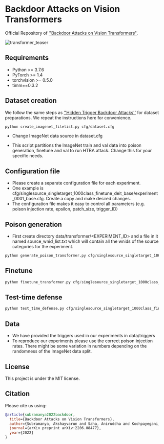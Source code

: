 # Backdoor Attacks on Vision Transformers
Official Repository of <a href="https://arxiv.org/abs/2206.08477"> ''Backdoor Attacks on Vision Transformers''</a>.

![transformer_teaser](https://user-images.githubusercontent.com/32045261/177569095-a0d2585e-7511-4e0f-8d87-8680599f0ede.jpg)

## Requirements

- Python >= 3.7.6
- PyTorch >= 1.4
- torchvision >= 0.5.0
- timm==0.3.2

## Dataset creation
We follow the same steps as <a href="https://github.com/UMBCvision/Hidden-Trigger-Backdoor-Attacks"> ''Hidden Trigger Backdoor Attacks''</a> for dataset preparations. We repeat the instructions here for convenience.

```python
python create_imagenet_filelist.py cfg/dataset.cfg
```

+ Change ImageNet data source in dataset.cfg

+ This script partitions the ImageNet train and val data into poison generation, finetune and val to run HTBA attack. Change this for your specific needs.



## Configuration file

+ Please create a separate configuration file for each experiment.
+ One example is cfg/singlesource_singletarget_1000class_finetune_deit_base/experiment_0001_base.cfg. Create a copy and make desired changes.
+ The configuration file makes it easy to control all parameters (e.g. poison injection rate, epsilon, patch_size, trigger_ID)

## Poison generation
+ First create directory data/transformer/<EXPERIMENT_ID> and a file in it named source_wnid_list.txt which will contain all the wnids of the source categories for the experiment.
```python
python generate_poison_transformer.py cfg/singlesource_singletarget_1000class_finetune_deit_base/experiment_0001_base.cfg
```

## Finetune
```python
python finetune_transformer.py cfg/singlesource_singletarget_1000class_finetune_deit_base/experiment_0001_base.cfg
```

## Test-time defense
```python
python test_time_defense.py cfg/singlesource_singletarget_1000class_finetune_deit_base/experiment_0001_base.cfg
```

## Data

+ We have provided the triggers used in our experiments in data/triggers
+ To reproduce our experiments please use the correct poison injection rates. There might be some variation in numbers depending on the randomness of the ImageNet data split.


## License

This project is under the MIT license.


## Citation
Please cite us using:
```bib
@article{subramanya2022backdoor,
  title={Backdoor Attacks on Vision Transformers},
  author={Subramanya, Akshayvarun and Saha, Aniruddha and Koohpayegani, Soroush Abbasi and Tejankar, Ajinkya and Pirsiavash, Hamed},
  journal={arXiv preprint arXiv:2206.08477},
  year={2022}
}
```
